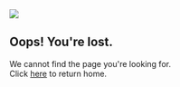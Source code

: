 
<body>
    <div class="container">
        <div class="text-center lost-section">
            <img src="/images/computer.png" class="lost-image">
            <h2> Oops! You're lost. </h2> 
            <p> We cannot find the page you're looking for. <br> Click <a href="https://computerlab.io/">here</a>  to return home.</p> 
        </div>
    </div>
</div>
</body>
